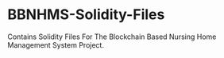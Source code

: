 # BBNHMS-Solidity-Files

Contains Solidity Files For The Blockchain Based Nursing Home Management System Project.
